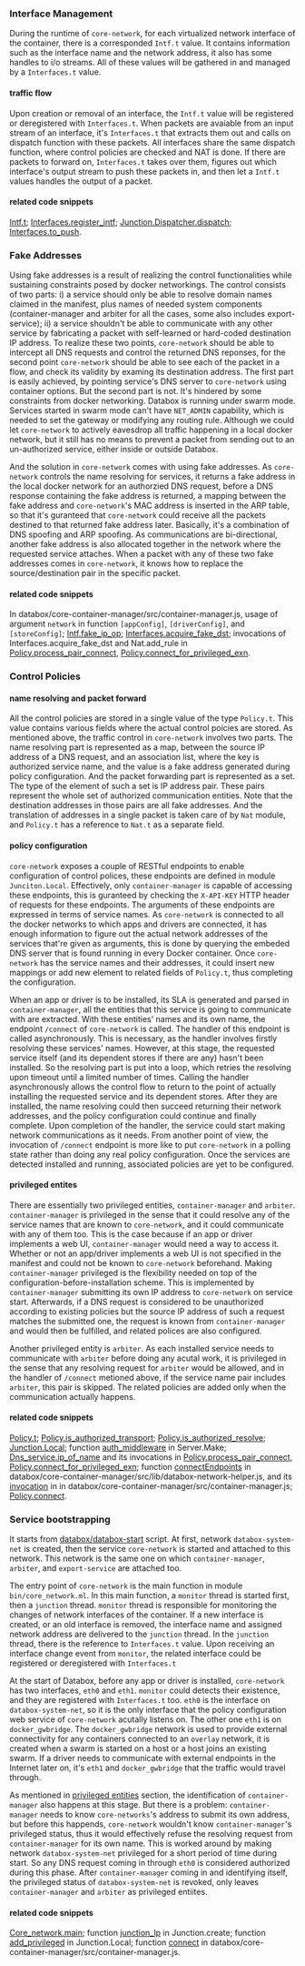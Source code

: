 ### Interface Management
During the runtime of `core-network`, for each virtualized network interface of the
container, there is a corresponded `Intf.t` value. It contains information such
as the interface name and the network address, it also has some handles to i/o streams.
All of these values will be gathered in and managed by a `Interfaces.t` value.
#### traffic flow
Upon creation or removal of an interface, the `Intf.t` value will be registered or deregistered with `Interfaces.t`.
When packets are avaiable from an input stream of an interface, it's `Interfaces.t` that extracts them out and calls on
dispatch function with these packets. All interfaces share the same dispatch function, where control policies are checked
and NAT is done. If there are packets to forward on, `Interfaces.t` takes over them, figures out which interface's
output stream to push these packets in, and then let a `Intf.t` values handles the output of a packet.
#### related code snippets
[Intf.t]; [Interfaces.register_intf]; [Junction.Dispatcher.dispatch]; [Interfaces.to_push].

[Intf.t]: https://github.com/me-box/core-network/blob/bd1bc85710d3ead44fdd956d633b9ef38f26fa08/lib/intf.ml#L19-L31
[Interfaces.register_intf]: https://github.com/me-box/core-network/blob/bd1bc85710d3ead44fdd956d633b9ef38f26fa08/lib/interfaces.ml#L108-L132
[Junction.Dispatcher.dispatch]: https://github.com/me-box/core-network/blob/bd1bc85710d3ead44fdd956d633b9ef38f26fa08/lib/junction.ml#L222-L242
[Interfaces.to_push]: https://github.com/me-box/core-network/blob/bd1bc85710d3ead44fdd956d633b9ef38f26fa08/lib/interfaces.ml#L75-L81


### Fake Addresses
Using fake addresses is a result of realizing the control functionalities while sustaining constraints posed by docker networkings.
The control consists of two parts: i) a service should only be able to resolve domain names claimed in the manifest,
plus names of needed system components (container-manager and arbiter for all the cases, some also includes
export-service); ii) a service shouldn't be able to communicate with any other service by fabricating a packet with self-learned
or hard-coded destination IP address. To realize these two points, `core-network` should be able to intercept all DNS
requests and control the returned DNS reponses, for the second point `core-network` should be able to see each of the packet in a flow,
and check its validity by examing its destination address.
The first part is easily achieved, by pointing service's DNS server to `core-network` using container options.
But the second part is not. It's hindered by some constraints from docker networking.
Databox is running under swarm mode. Services started in swarm mode can't have `NET_ADMIN`
capability, which is needed to set the gateway or modifying any routing rule. Although we could let `core-network` to actively eavesdrop
all traffic happening in a local docker network, but it still has no means to prevent a packet from sending out to an un-authorized
service, either inside or outside Databox.

And the solution in `core-network` comes with using fake addresses.
As `core-network` controls the name resolving for services, it returns a fake address in the local docker network for
an authorzied DNS request, before a DNS response containing the fake address is returned, a mapping between the fake address
and `core-network`'s MAC address is inserted in the ARP table, so that it's guranteed that `core-network` could receive all the packets
destined to that returned fake address later. Basically, it's a combination of DNS spoofing and ARP spoofing.
As communications are bi-directional, another fake address is also allocated together in the network where the requested service attaches.
When a packet with any of these two fake addresses comes in `core-network`, it knows how to replace the source/destination pair in the
specific packet.
#### related code snippets
In databox/core-container-manager/src/container-manager.js, usage of argument `network` in function `[appConfig]`, `[driverConfig]`, and `[storeConfig]`;
[Intf.fake_ip_op]; [Interfaces.acquire_fake_dst]; invocations of Interfaces.acquire_fake_dst and Nat.add_rule in [Policy.process_pair_connect], [Policy.connect_for_privileged_exn].

[appConfig]: https://github.com/me-box/core-container-manager/blob/4ced8c8891832a936bc6fe4c3a3107ffbafa548c/src/container-manager.js#L441-L503
[driverConfig]: https://github.com/me-box/core-container-manager/blob/4ced8c8891832a936bc6fe4c3a3107ffbafa548c/src/container-manager.js#L388-L439
[storeConfig]: https://github.com/me-box/core-container-manager/blob/4ced8c8891832a936bc6fe4c3a3107ffbafa548c/src/container-manager.js#L505-L554
[Intf.fake_ip_op]: https://github.com/me-box/core-network/blob/bd1bc85710d3ead44fdd956d633b9ef38f26fa08/lib/intf.ml#L97-L121
[Interfaces.acquire_fake_dst]: https://github.com/me-box/core-network/blob/bd1bc85710d3ead44fdd956d633b9ef38f26fa08/lib/interfaces.ml#L95-L100

### Control Policies
#### name resolving and packet forward
All the control policies are stored in a single value of the type `Policy.t`. This value contains various fields
where the actual control poicies are stored.
As mentioned above, the traffic control in `core-network` involves two parts. The name resolving part is represented
as a map, between the source IP address of a DNS request, and an association list, where the key is authorized service name,
and the value is a fake address generated during policy configuration. And the packet forwarding part is represented
as a set. The type of the element of such a set is IP address pair. These pairs represent the whole set of authorized communication
entities. Note that the destination addresses in those pairs are all fake addresses. And the translation of addresses
in a single packet is taken care of by `Nat` module, and `Policy.t` has a reference to `Nat.t` as a separate field.
#### policy configuration
`core-network` exposes a couple of RESTful endpoints to enable configuration of control polices,
these endpoints are defined in module `Junciton.Local`. Effectively, only `container-manager` is capable
of accessing these endpoints, this is guranteed by checking the `X-API-KEY` HTTP header of requests for these endpoints. The arguments of these
endpoints are expressed in terms of service names. As `core-network` is connected to all the docker networks to which apps and drivers are
connected, it has enough information to figure out the actual network addresses of the services that're given as arguments, this is done by
querying the embeded DNS server that is found running in every Docker container.
Once `core-network` has the service names and their addresses, it could insert new mappings or add new element to related fields of `Policy.t`,
thus completing the configuration.

When an app or driver is to be installed, its SLA is generated and parsed in `container-manager`, all the entities that this service is going to
communicate with are extracted. With these entities' names and its own name, the endpoint `/connect` of `core-network` is called. The handler
of this endpoint is called asynchronously. This is necessary, as the handler involves firstly resolving these services' names.
However, at this stage, the requested service itself (and its dependent stores if there are any) hasn't been installed.
So the resolving part is put into a loop, which retries the resolving upon timeout until a limited number of times.
Calling the handler asynchronously allows the control flow to return to the point of actually installing the requested service and its dependent stores.
After they are installed, the name resolving could then succeed returning their network addresses, and the policy configuration could
continue and finally complete. Upon completion of the handler, the service could start making network communications as it needs.
From another point of view, the invocation of `/connect` endpoint is more like to put `core-network` in a polling state rather than doing any real policy configuration.
Once the services are detected installed and running, associated policies are yet to be configured.
#### privileged entites
There are essentially two privileged entities, `container-manager` and `arbiter`. `container-manager` is privileged in the sense that it could
resolve any of the service names that are known to `core-network`, and it could communicate with any of them too. This is the case because
if an app or driver implements a web UI, `container-manager` would need a way to access it. Whether or not an app/driver
implements a web UI is not specified in the manifest and could not be known to `core-network` beforehand. Making `container-manager` privileged
is the flexibility needed on top of the configuration-before-installation scheme.
This is implemented by `container-manager` submitting its own IP address to `core-network` on service start. Afterwards, if a DNS request
is considered to be unauthorized according to existing policies but the source IP address of such a request matches the submitted one, the
request is known from `container-manager` and would then be fulfilled, and related polices are also configured.

Another privileged entity is `arbiter`. As each installed service needs to communicate with `arbiter`
before doing any acutal work, it is privileged in the sense that any resolving request
for `arbiter` would be allowed, and in the handler of `/connect` metioned above, if the service name pair includes `arbiter`, this pair is skipped.
The related policies are added only when the communication actually happens.
#### related code snippets
[Policy.t]; [Policy.is_authorized_transport]; [Policy.is_authorized_resolve]; [Junction.Local]; function [auth_middleware] in Server.Make;
[Dns_service.ip_of_name] and its invocations in [Policy.process_pair_connect], [Policy.connect_for_privileged_exn];
function [connectEndpoints] in databox/core-container-manager/src/lib/databox-network-helper.js,
and its [invocation] in in databox/core-container-manager/src/container-manager.js; [Policy.connect].

[Policy.t]: https://github.com/me-box/core-network/blob/bd1bc85710d3ead44fdd956d633b9ef38f26fa08/lib/policy.ml#L25-L32
[Policy.is_authorized_transport]: https://github.com/me-box/core-network/blob/bd1bc85710d3ead44fdd956d633b9ef38f26fa08/lib/policy.ml#L170-L171
[Policy.is_authorized_resolve]: https://github.com/me-box/core-network/blob/bd1bc85710d3ead44fdd956d633b9ef38f26fa08/lib/policy.ml#L209-L217
[Policy.connect]: https://github.com/me-box/core-network/blob/bd1bc85710d3ead44fdd956d633b9ef38f26fa08/lib/policy.ml#L119-L126
[Junction.Local]: https://github.com/me-box/core-network/blob/bd1bc85710d3ead44fdd956d633b9ef38f26fa08/lib/junction.ml#L15-L211
[auth_middleware]: https://github.com/me-box/core-network/blob/bd1bc85710d3ead44fdd956d633b9ef38f26fa08/lib/server.ml#L74-L94
[Dns_service.ip_of_name]: https://github.com/me-box/core-network/blob/bd1bc85710d3ead44fdd956d633b9ef38f26fa08/lib/dns_service.ml#L44-L57
[connectEndpoints]: https://github.com/me-box/core-container-manager/blob/4ced8c8891832a936bc6fe4c3a3107ffbafa548c/src/lib/databox-network-helper.js#L54-L84
[invocation]: https://github.com/me-box/core-container-manager/blob/4ced8c8891832a936bc6fe4c3a3107ffbafa548c/src/container-manager.js#L187
[Policy.process_pair_connect]: https://github.com/me-box/core-network/blob/bd1bc85710d3ead44fdd956d633b9ef38f26fa08/lib/policy.ml#L86-L116
[Policy.connect_for_privileged_exn]: https://github.com/me-box/core-network/blob/bd1bc85710d3ead44fdd956d633b9ef38f26fa08/lib/policy.ml#L173-L190


### Service bootstrapping
It starts from [databox/databox-start] script. At first, network `databox-system-net` is created,
then the service `core-network` is started and attached to this network. This network is the same one on which `container-manager`, `arbiter`,
and `export-service` are attached too.

The entry point of `core-network` is the main function in module `bin/core_network.ml`. In this main
function, a `monitor` thread is started first, then a `junction` thread.
`monitor` thread is responsible for monitoring the changes of network interfaces of the container.
If a new interface is created, or an old interface is removed, the interface name and assigned network address are delivered to
the `junction` thread. In the `junction` thread, there is the reference to `Interfaces.t` value. Upon receiving an interface change event
from `monitor`, the related interface could be registered or deregistered with `Interfaces.t`

At the start of Databox, before any app or driver is installed, `core-network` has two interfaces, `eth0` and `eth1`. `monitor` could detects their
existence, and they are registered with `Interfaces.t` too. `eth0` is the interface on `databox-system-net`, so it is the only interface
that the policy configuration web service of `core-network` acutally listens on. The other one `eth1` is on `docker_gwbridge`.
The `docker_gwbridge` network is used to provide external connectivity for any containers connected to an `overlay` network,
it is created when a swarm is started on a host or a host joins an existing swarm. If a driver needs to communicate with external endpoints
in the Internet later on, it's `eth1` and `docker_gwbridge` that the traffic would travel through.

As mentioned in [privileged entities](#privileged-entities) section,
the identification of `container-manager` also happens at this stage. But there is a problem:
`container-manager` needs to know `core-networks`'s address to submit its own address, but before this happends, `core-network` wouldn't
know `container-manager`'s privileged status, thus it would effectively refuse the resolving request from `container-manager` for its own name.
This is worked around by making network `databox-system-net` privileged for a short period of time during start. So any DNS request coming in
through `eth0` is considered authorized during this phase.
After `container-manager` coming in and identifying itself, the privileged status of `databox-system-net` is revoked, only leaves
`container-manager` and `arbiter` as privileged entiites.
#### related code snippets
[Core_network.main]; function [junction_lp] in Junction.create; function [add_privileged] in Junction.Local; function [connect] in
databox/core-container-manager/src/container-manager.js.

[databox/databox-start]: https://github.com/me-box/databox/blob/ab44d422791ab3760b2dc01aeeda1179f14567df/databox-start#L192-L194
[Core_network.main]: https://github.com/me-box/core-network/blob/bd1bc85710d3ead44fdd956d633b9ef38f26fa08/bin/core_network.ml#L16-L25
[junction_lp]: https://github.com/me-box/core-network/blob/bd1bc85710d3ead44fdd956d633b9ef38f26fa08/lib/junction.ml#L269-L296
[add_privileged]: https://github.com/me-box/core-network/blob/bd1bc85710d3ead44fdd956d633b9ef38f26fa08/lib/junction.ml#L174-L191
[connect]: https://github.com/me-box/core-container-manager/blob/4ced8c8891832a936bc6fe4c3a3107ffbafa548c/src/container-manager.js#L728-L738
